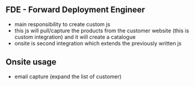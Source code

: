 ## FDE - Forward Deployment Engineer
- main responsibility to create custom js
- this js will pull/capture the products from the customer website (this is custom integration) and it will create a catalogue
- onsite is second integration which extends the previously written js


## Onsite usage
- email capture (expand the list of customer)